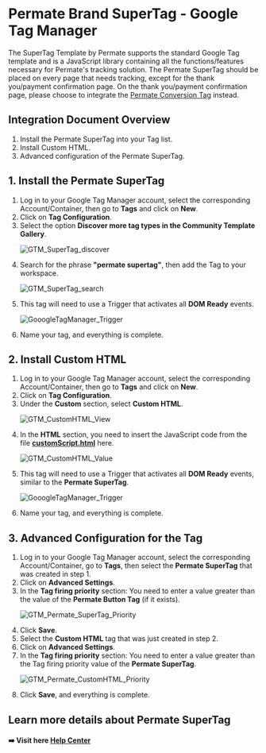 # Permate Brand SuperTag - Google Tag Manager

The SuperTag Template by Permate supports the standard Google Tag template and is a JavaScript library containing all the functions/features necessary for Permate's tracking solution. The Permate SuperTag should be placed on every page that needs tracking, except for the thank you/payment confirmation page. On the thank you/payment confirmation page, please choose to integrate the [Permate Conversion Tag](https://github.com/permate-tech/permate-conversion-tag-template-gtm) instead.

## Integration Document Overview

<ol>
  <li>Install the Permate SuperTag into your Tag list.</li>
  <li>Install Custom HTML.</li>
  <li>Advanced configuration of the Permate SuperTag.</li>
</ol>

## 1. Install the Permate SuperTag

<ol>
  <li>Log in to your Google Tag Manager account, select the corresponding Account/Container, then go to <b>Tags</b> and click on <b>New</b>.</li>
  <li>Click on <b>Tag Configuration</b>.</li>
  <li>Select the option <b>Discover more tag types in the Community Template Gallery</b>.</li>

  ![GTM_SuperTag_discover](https://github.com/user-attachments/assets/50283868-b229-4b76-96f7-d56e0f3285b3)
  <li>Search for the phrase <b>"permate supertag"</b>, then add the Tag to your workspace.</li>

  ![GTM_SuperTag_search](https://github.com/user-attachments/assets/995b2549-a237-4c5e-8cd6-a0eac63e3941)
  <li>This tag will need to use a Trigger that activates all <b>DOM Ready</b> events.</li>
  
  ![GooogleTagManager_Trigger](https://github.com/user-attachments/assets/0cb3bff8-9490-4eec-b161-7637714b684c)
  <li>Name your tag, and everything is complete.</li>
</ol>

## 2. Install Custom HTML

<ol>
  <li>Log in to your Google Tag Manager account, select the corresponding Account/Container, then go to <b>Tags</b> and click on <b>New</b>.</li>
  <li>Click on <b>Tag Configuration</b>.</li>
  <li>Under the <b>Custom</b> section, select <b>Custom HTML</b>.</li>

  ![GTM_CustomHTML_View](https://github.com/user-attachments/assets/e085a442-ab8f-4925-91c8-2daa39218c7b)
  <li>In the <b>HTML</b> section, you need to insert the JavaScript code from the file <a href="https://github.com/permate-tech/permate-supertag-template-gtm/blob/main/customScript.html"><b>customScript.html</b></a> here.</li>

  ![GTM_CustomHTML_Value](https://github.com/user-attachments/assets/ea7faeaf-45a5-411c-94e6-68753d12746e)
  <li>This tag will need to use a Trigger that activates all <b>DOM Ready</b> events, similar to the <b>Permate SuperTag</b>.</li>
  
  ![GooogleTagManager_Trigger](https://github.com/user-attachments/assets/0cb3bff8-9490-4eec-b161-7637714b684c)
  <li>Name your tag, and everything is complete.</li>
</ol>

## 3. Advanced Configuration for the Tag
  
<ol>
  <li>Log in to your Google Tag Manager account, select the corresponding Account/Container, go to <b>Tags</b>, then select the <b>Permate SuperTag</b> that was created in step 1.</li>
  <li>Click on <b>Advanced Settings</b>.</li>
  <li>In the <b>Tag firing priority</b> section: You need to enter a value greater than the value of the <b>Permate Button Tag</b> (if it exists).</li>

  ![GTM_Permate_SuperTag_Priority](https://github.com/user-attachments/assets/a1d452c2-3e95-4071-99f6-ae12930db198)
  <li>Click <b>Save</b>.</li>
  <li>Select the <b>Custom HTML</b> tag that was just created in step 2.</li>
  <li>Click on <b>Advanced Settings</b>.</li>
  <li>In the <b>Tag firing priority</b> section: You need to enter a value greater than the Tag firing priority value of the <b>Permate SuperTag</b>.</li>

  ![GTM_Permate_CustomHTML_Priority](https://github.com/user-attachments/assets/142cd081-6fa5-4071-ad46-5c23ebe44e35)
  <li>Click <b>Save</b>, and everything is complete.</li>
</ol>

## Learn more details about Permate SuperTag
#### :arrow_right: Visit here [Help Center](https://permate.com/docs-category/brand-en/)
